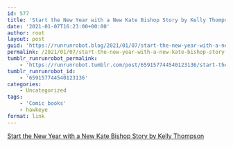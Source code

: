 ```yaml
---
id: 577
title: 'Start the New Year with a New Kate Bishop Story by Kelly Thompson'
date: '2021-01-07T16:23:00+00:00'
author: root
layout: post
guid: 'https://runrunrobot.blog/2021/01/07/start-the-new-year-with-a-new-kate-bishop-story-by/'
permalink: /2021/01/07/start-the-new-year-with-a-new-kate-bishop-story-by/
tumblr_runrunrobot_permalink:
    - 'https://runrunrobot.tumblr.com/post/659157744540123136/start-the-new-year-with-a-new-kate-bishop-story-by'
tumblr_runrunrobot_id:
    - '659157744540123136'
categories:
    - Uncategorized
tags:
    - 'Comic books'
    - hawkeye
format: link
---
```


[Start the New Year with a New Kate Bishop Story by Kelly Thompson](https://graphicpolicy.com/2021/01/01/start-the-new-year-with-a-new-kate-bishop-story-by-kelly-thompson/)